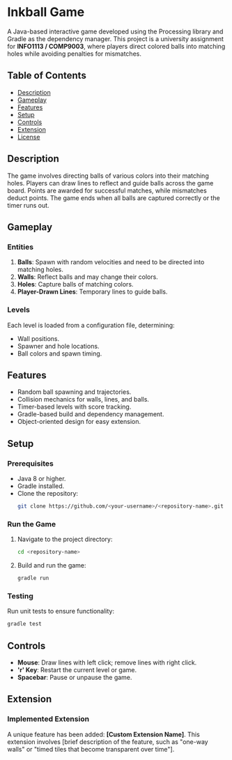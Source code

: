 # Inkball Game

A Java-based interactive game developed using the Processing library and Gradle as the dependency manager. This project is a university assignment for **INFO1113 / COMP9003**, where players direct colored balls into matching holes while avoiding penalties for mismatches.

## Table of Contents
- [Description](#description)
- [Gameplay](#gameplay)
- [Features](#features)
- [Setup](#setup)
- [Controls](#controls)
- [Extension](#extension)
- [License](#license)

## Description

The game involves directing balls of various colors into their matching holes. Players can draw lines to reflect and guide balls across the game board. Points are awarded for successful matches, while mismatches deduct points. The game ends when all balls are captured correctly or the timer runs out.

## Gameplay

### Entities
1. **Balls**: Spawn with random velocities and need to be directed into matching holes.
2. **Walls**: Reflect balls and may change their colors.
3. **Holes**: Capture balls of matching colors.
4. **Player-Drawn Lines**: Temporary lines to guide balls.

### Levels
Each level is loaded from a configuration file, determining:
- Wall positions.
- Spawner and hole locations.
- Ball colors and spawn timing.

## Features
- Random ball spawning and trajectories.
- Collision mechanics for walls, lines, and balls.
- Timer-based levels with score tracking.
- Gradle-based build and dependency management.
- Object-oriented design for easy extension.

## Setup

### Prerequisites
- Java 8 or higher.
- Gradle installed.
- Clone the repository:
  ```bash
  git clone https://github.com/<your-username>/<repository-name>.git
  ```

### Run the Game
1. Navigate to the project directory:
   ```bash
   cd <repository-name>
   ```
2. Build and run the game:
   ```bash
   gradle run
   ```

### Testing
Run unit tests to ensure functionality:
```bash
gradle test
```

## Controls
- **Mouse**: Draw lines with left click; remove lines with right click.
- **'r' Key**: Restart the current level or game.
- **Spacebar**: Pause or unpause the game.

## Extension

### Implemented Extension
A unique feature has been added: **[Custom Extension Name]**. This extension involves [brief description of the feature, such as "one-way walls" or "timed tiles that become transparent over time"].
